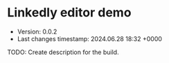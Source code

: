 <!--
@since 2024.02.10, 21:29
@changed 2024.02.10, 21:29
-->

# Linkedly editor demo

- Version: 0.0.2
- Last changes timestamp: 2024.06.28 18:32 +0000

TODO: Create description for the build.
